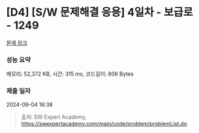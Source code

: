 # [D4] [S/W 문제해결 응용] 4일차 - 보급로 - 1249 

[문제 링크](https://swexpertacademy.com/main/code/problem/problemDetail.do?contestProbId=AV15QRX6APsCFAYD) 

### 성능 요약

메모리: 52,372 KB, 시간: 315 ms, 코드길이: 806 Bytes

### 제출 일자

2024-09-04 16:38



> 출처: SW Expert Academy, https://swexpertacademy.com/main/code/problem/problemList.do